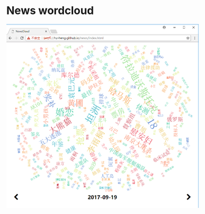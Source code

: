 # News wordcloud
![screenshot_1](https://github.com/hz-heng/news/blob/master/Screenshots/screenshot_1.png)
